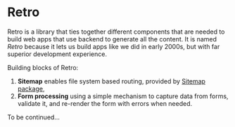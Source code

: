 # Retro

Retro is a library that ties together different components that are needed to build web apps that use backend to generate all the content. It is named *Retro* because it lets us build apps like we did in early 2000s, but with far  superior development experience.

Building blocks of Retro:

1. **Sitemap** enables file system based routing, provided by [Sitemap package](https://github.com/activecollab/sitemap),
1. **Form processing** using a simple mechanism to capture data from forms, validate it, and re-render the form with errors when needed.

To be continued…
